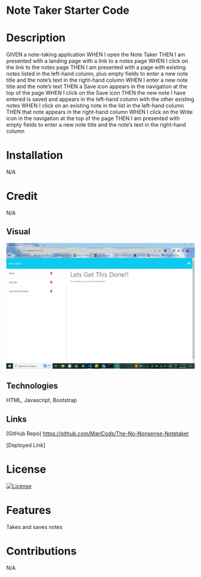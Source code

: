 # Note Taker Starter Code
# Description
GIVEN a note-taking application
WHEN I open the Note Taker
THEN I am presented with a landing page with a link to a notes page
WHEN I click on the link to the notes page
THEN I am presented with a page with existing notes listed in the left-hand column, plus empty fields to enter a new note title and the note’s text in the right-hand column
WHEN I enter a new note title and the note’s text
THEN a Save icon appears in the navigation at the top of the page
WHEN I click on the Save icon
THEN the new note I have entered is saved and appears in the left-hand column with the other existing notes
WHEN I click on an existing note in the list in the left-hand column
THEN that note appears in the right-hand column
WHEN I click on the Write icon in the navigation at the top of the page
THEN I am presented with empty fields to enter a new note title and the note’s text in the right-hand column
# Installation
N/A

# Credit
N/A

## Visual 
![notes](./public/notetaker-notes.jpg)


## Technologies
HTML, Javascript, Bootstrap


## Links

[GitHub Repo]
https://github.com/MariCods/The-No-Nonsense-Notetaker

[Deployed Link]


# License
   
[![License](https://img.shields.io/badge/license-MIT-lightgrey.svg)](https://opensource.org/licenses/MIT)

# Features
Takes and saves notes

# Contributions
N/A